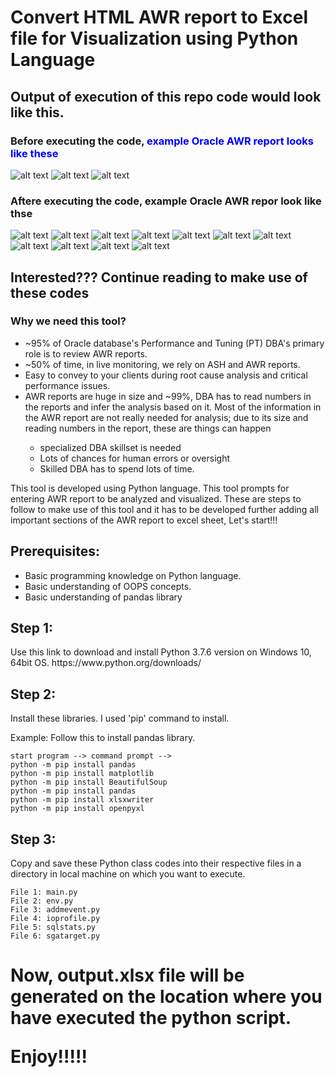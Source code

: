 <h1>Convert HTML AWR report to Excel file for Visualization using Python Language</h1>

<h2>Output of execution of this repo code would look like this.
<h3>Before executing the code, <span style="color: blue;">example Oracle AWR report looks like these</span></h3>


![alt text](https://github.com/chakratechgeek/oracleHTMLVisualization/blob/main/images/awr1.jpg?raw=true)
![alt text](https://github.com/chakratechgeek/oracleHTMLVisualization/blob/main/images/awr2.jpg?raw=true)
![alt text](https://github.com/chakratechgeek/oracleHTMLVisualization/blob/main/images/awr3.png?raw=true)

<h3>Aftere executing the code, example Oracle AWR repor look like thse</h3>

![alt text](https://github.com/chakratechgeek/oracleHTMLVisualization/blob/main/images/intro.jpg?raw=true)
![alt text](https://github.com/chakratechgeek/oracleHTMLVisualization/blob/main/images/orderbyelapsed.png?raw=true)
![alt text](https://github.com/chakratechgeek/oracleHTMLVisualization/blob/main/images/sgaadvisory.png?raw=true)
![alt text](https://github.com/chakratechgeek/oracleHTMLVisualization/blob/main/images/orderbyio.png?raw=true)
![alt text](https://github.com/chakratechgeek/oracleHTMLVisualization/blob/main/images/orderbygets.png?raw=true)
![alt text](https://github.com/chakratechgeek/oracleHTMLVisualization/blob/main/images/orderbyPreads.png?raw=true)
![alt text](https://github.com/chakratechgeek/oracleHTMLVisualization/blob/main/images/orderbycpu.png?raw=true)
![alt text](https://github.com/chakratechgeek/oracleHTMLVisualization/blob/main/images/ioprofile.png?raw=true)
![alt text](https://github.com/chakratechgeek/oracleHTMLVisualization/blob/main/images/fore.png?raw=true)
![alt text](https://github.com/chakratechgeek/oracleHTMLVisualization/blob/main/images/addmpie.png?raw=true)
![alt text](https://github.com/chakratechgeek/oracleHTMLVisualization/blob/main/images/addmbar.png?raw=true)

<h2>Interested??? Continue reading to make use of these codes</h2>
<h3>Why we need this tool?</h3>
<ul>
  <li>~95% of Oracle database's Performance and Tuning (PT) DBA's primary role is to review AWR reports.</li>
  <li>~50% of time, in live monitoring, we rely on ASH and AWR reports.</li>
  <li>Easy to convey to your clients during root cause analysis and critical performance issues.</li>
  <li>AWR reports are huge in size and ~99%, DBA has to read numbers in the reports and infer the analysis based on it. Most of the information in the AWR report are not really needed for analysis; due to its size and reading numbers in the report, these are things can happen</li>
  <ul>
    <li>specialized DBA skillset is needed</li>
    <li>Lots of chances for human errors or oversight</li>
    <li>Skilled DBA has to spend lots of time.</li>
  </ul>
</ul>

<p>This tool is developed using Python language. This tool prompts for entering AWR report to be analyzed and visualized. These are steps to follow to make use of this tool and it has to be developed further adding all important sections of the AWR report to excel sheet,
Let's start!!!</p>

<h2>Prerequisites: </h2>
<ul>
  <li>Basic programming knowledge on Python language.</li>
  <li>Basic understanding of OOPS concepts.</li>
  <li>Basic understanding of pandas library</li>
</ul>

<h2> Step 1:</h2>
<p>Use this link to download and install Python 3.7.6 version on Windows 10, 64bit OS. https://www.python.org/downloads/</p>

<h2> Step 2:</h2>
<p>Install these libraries. I used 'pip' command to install. </p>
<p>Example: Follow this to install pandas library.</p>

```
start program --> command prompt -->
python -m pip install pandas
python -m pip install matplotlib
python -m pip install BeautifulSoup
python -m pip install pandas 
python -m pip install xlsxwriter
python -m pip install openpyxl
```
<h2>Step 3:</h2>
<p>Copy and save these Python class codes into their respective files in a directory in local machine on which you want to execute.</p>

```
File 1: main.py
File 2: env.py
File 3: addmevent.py
File 4: ioprofile.py
File 5: sqlstats.py
File 6: sgatarget.py

```

<h1>Now, output.xlsx file will be generated on the location where you have executed the python script. 

Enjoy!!!!!
</h1>
